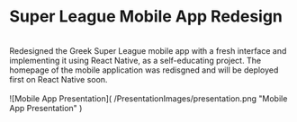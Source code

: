 # Super League Mobile App Redesign
<br>
Redesigned the Greek Super League mobile app with a fresh interface and implementing it using React Native, as a self-educating project. The homepage of the mobile application was redisgned and will be deployed first on React Native soon.
<br>
<br>
![Mobile App Presentation]( /PresentationImages/presentation.png "Mobile App Presentation" )

